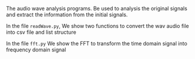 The audio wave analysis programs.
Be used to analysis the original signals and extract the information from the initial signals.

In the file `readWave.py`,
We show two functions to convert the wav audio file into csv file and list structure

In the file `fft.py`
We show the FFT to transform the time domain signal into frequency domain signal
